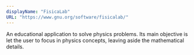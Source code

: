 ```yaml
---
displayName: "FisicaLab"
URL: "https://www.gnu.org/software/fisicalab/"
---
```


An educational application to solve physics problems. Its main objective is let the user to focus in physics concepts, leaving aside the  mathematical details. 